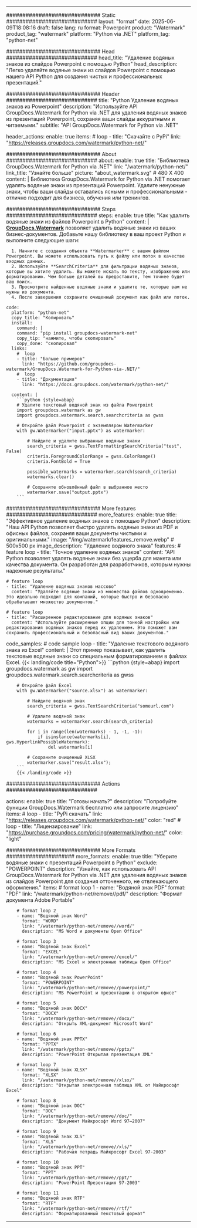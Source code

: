 
---
############################# Static ############################
layout: "format"
date:  2025-06-09T18:08:16
draft: false
lang: ru
format: Powerpoint
product: "Watermark"
product_tag: "watermark"
platform: "Python via .NET"
platform_tag: "python-net"

############################# Head ############################
head_title: "Удаление водяных знаков из слайдов Powerpoint с помощью Python"
head_description: "Легко удаляйте водяные знаки из слайдов Powerpoint с помощью нашего API Python для создания чистых и профессиональных презентаций."

############################# Header ############################
title: "Python Удаление водяных знаков из Powerpoint" 
description: "Используйте API GroupDocs.Watermark for Python via .NET для удаления водяных знаков из презентаций Powerpoint, сохраняя ваши слайды аккуратными и читаемыми."
subtitle: "API GroupDocs.Watermark for Python via .NET" 

header_actions:
  enable: true
  items:
    #  loop
    - title: "Скачайте с PyPi"
      link: "https://releases.groupdocs.com/watermark/python-net/"
      
############################# About ############################
about:
    enable: true
    title: "Библиотека GroupDocs.Watermark for Python via .NET"
    link: "/watermark/python-net/"
    link_title: "Узнайте больше"
    picture: "about_watermark.svg" # 480 X 400
    content: |
       Библиотека GroupDocs.Watermark for Python via .NET помогает удалять водяные знаки из презентаций Powerpoint. Удалите ненужные знаки, чтобы ваши слайды оставались ясными и профессиональными - отлично подходит для бизнеса, обучения или тренингов.

############################# Steps ############################
steps:
    enable: true
    title: "Как удалить водяные знаки из файлов Powerpoint в Python"
    content: |
      **[GroupDocs.Watermark](https://products.groupdocs.com/watermark/python-net/)** позволяет удалить водяные знаки из ваших бизнес-документов. Добавьте нашу библиотеку в ваш проект Python и выполните следующие шаги:
      
      1. Начните с создания объекта **Watermarker** с вашим файлом Powerpoint. Вы можете использовать путь к файлу или поток в качестве входных данных.
      2. Используйте **SearchCriteria** для фильтрации водяных знаков, которые вы хотите удалить. Вы можете искать по тексту, изображению или форматированию. Чем больше деталей вы предоставите, тем точнее будет ваш поиск.
      3. Просмотрите найденные водяные знаки и удалите те, которые вам не нужны из документа.
      4. После завершения сохраните очищенный документ как файл или поток.
   
    code:
      platform: "python-net"
      copy_title: "Копировать"
      install:
        command: |
        command: "pip install groupdocs-watermark-net"
        copy_tip: "нажмите, чтобы скопировать"
        copy_done: "скопировал"
      links:
        #  loop
        - title: "Больше примеров"
          link: "https://github.com/groupdocs-watermark/GroupDocs.Watermark-for-Python-via-.NET/"
        #  loop
        - title: "Документация"
          link: "https://docs.groupdocs.com/watermark/python-net/"
          
      content: |
        ```python {style=abap}
        # Удалите текстовый водяной знак из файла Powerpoint
        import groupdocs.watermark as gw
        import groupdocs.watermark.search.searchcriteria as gwss

        # Откройте файл Powerpoint с экземпляром Watermarker
        with gw.Watermarker("input.pptx") as watermarker:

            # Найдите и удалите выбранные водяные знаки
            search_criteria = gwss.TextFormattingSearchCriteria("test", False)
            criteria.ForegroundColorRange = gwss.ColorRange()
            criteria.FontBold = True

            possible_watermarks = watermarker.search(search_criteria)
            watermarks.clear()

            # Сохраните обновлённый файл в выбранное место
            watermarker.save("output.pptx")
        ```            

############################# More features ############################
more_features:
  enable: true
  title: "Эффективное удаление водяных знаков с помощью Python"
  description: "Наш API Python позволяет быстро удалять водяные знаки из PDF и офисных файлов, сохраняя ваши документы чистыми и оригинальными."
  image: "/img/watermark/features_remove.webp" # 500x500 px
  image_description: "Удаление водяного знака"
  features:
    # feature loop
    - title: "Точное удаление водяных знаков"
      content: "API Python позволяет удалять водяные знаки без ущерба для макета или качества документа. Он разработан для разработчиков, которым нужны надежные результаты."

    # feature loop
    - title: "Удаление водяных знаков массово"
      content: "Удаляйте водяные знаки из множества файлов одновременно. Это идеально подходит для компаний, которые быстро и безопасно обрабатывают множество документов."

    # feature loop
    - title: "Расширенное редактирование для водяных знаков"
      content: "Используйте расширенные опции для тонкой настройки или редактирования водяных знаков перед их удалением. Это поможет вам сохранить профессиональный и безопасный вид ваших документов."
      
  code_samples:
    # code sample loop
    - title: "Удаление текстового водяного знака из Excel"
      content: |
        Этот пример показывает, как удалить текстовые водяные знаки со специальным форматированием в файлах Excel.
        {{< landing/code title="Python">}}
        ```python {style=abap}
        import groupdocs.watermark as gw
        import groupdocs.watermark.search.searchcriteria as gwss

        # Откройте файл Excel
        with gw.Watermarker("source.xlsx") as watermarker:

            # Найдите водяной знак
            search_criteria = gwss.TextSearchCriteria("someurl.com")

            # Удалите водяной знак
            watermarks = watermarker.search(search_criteria)

            for i in range(len(watermarks) - 1, -1, -1):
                if isinstance(watermarks[i], gws.HyperlinkPossibleWatermark):
                    del watermarks[i]

            # Сохраните очищенный XLSX
            watermarker.save("result.xlsx");
        ```
        {{< /landing/code >}}


############################# Actions ############################

actions:
  enable: true
  title: "Готовы начать?"
  description: "Попробуйте функции GroupDocs.Watermark бесплатно или запросите лицензию"
  items:
    #  loop
    - title: "PyPi скачать"
      link: "https://releases.groupdocs.com/watermark/python-net/"
      color: "red"
        #  loop
    - title: "Лицензирование"
      link: "https://purchase.groupdocs.com/pricing/watermark/python-net/"
      color: "light"


############################# More Formats #####################
more_formats:
    enable: true
    title: "Уберите водяные знаки с презентаций Powerpoint в Python"
    exclude: "POWERPOINT"
    description: "Узнайте, как использовать API GroupDocs.Watermark for Python via .NET для удаления водяных знаков из слайдов Powerpoint для создания отточенного, не отвлекающего оформления."
    items: 
        # format loop 1
        - name: "Водяной знак PDF"
          format: "PDF"
          link: "/watermark/python-net/remove//pdf/"
          description: "Формат документа Adobe Portable"

        # format loop 2
        - name: "Водяной знак Word"
          format: "WORD"
          link: "/watermark/python-net/remove//word/"
          description: "MS Word и документы Open Office"
          
        # format loop 3
        - name: "Водяной знак Excel"
          format: "EXCEL"
          link: "/watermark/python-net/remove//excel/"
          description: "MS Excel и электронные таблицы Open Office"

        # format loop 4
        - name: "Водяной знак PowerPoint"
          format: "POWERPOINT"
          link: "/watermark/python-net/remove//powerpoint/"
          description: "MS PowerPoint и презентации в открытом офисе"

        # format loop 5
        - name: "Водяной знак DOCX"
          format: "DOCX"
          link: "/watermark/python-net/remove//docx/"
          description: "Открыть XML-документ Microsoft Word"
          
        # format loop 6
        - name: "Водяной знак PPTX"
          format: "PPTX"
          link: "/watermark/python-net/remove//pptx/"
          description: "PowerPoint Открытая презентация XML"
          
        # format loop 7
        - name: "Водяной знак XLSX"
          format: "XLSX"
          link: "/watermark/python-net/remove//xlsx/"
          description: "Открытая электронная таблица XML от Майкрософт Excel"

        # format loop 8
        - name: "Водяной знак DOC"
          format: "DOC"
          link: "/watermark/python-net/remove//doc/"
          description: "Документ Майкрософт Word 97—2007"

        # format loop 9
        - name: "Водяной знак XLS"
          format: "XLS"
          link: "/watermark/python-net/remove//xls/"
          description: "Рабочая тетрадь Майкрософт Excel 97-2003"

        # format loop 10
        - name: "Водяной знак PPT"
          format: "PPT"
          link: "/watermark/python-net/remove//ppt/"
          description: "PowerPoint Презентация 97-2003"

        # format loop 11
        - name: "Водяной знак RTF"
          format: "RTF"
          link: "/watermark/python-net/remove//rtf/"
          description: "Форматированный текстовый формат"

---